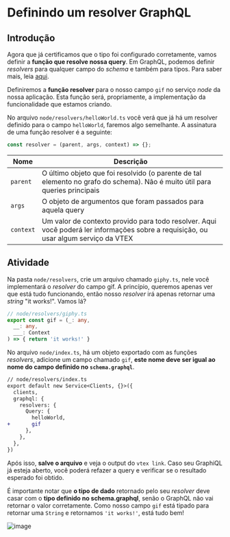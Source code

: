# Definindo um resolver GraphQL

## Introdução
Agora que já certificamos que o tipo foi configurado corretamente, vamos definir a **função que resolve nossa query**. Em GraphQL, podemos definir _resolvers_ para qualquer campo do _schema_ e também para tipos. Para saber mais, leia [aqui](https://graphql.org/learn/execution/).

Definiremos a **função resolver** para o nosso campo `gif` no serviço _node_ da nossa aplicação. Esta função será, propriamente, a implementação da funcionalidade que estamos criando.

No arquivo `node/resolvers/helloWorld.ts` você verá que já há um resolver definido para o campo `helloWorld`, faremos algo semelhante. A assinatura de uma função resolver é a seguinte:

```javascript
const resolver = (parent, args, context) => {};
```

| Nome      | Descrição                                                                                                                           |
| --------- | ----------------------------------------------------------------------------------------------------------------------------------- |
| `parent`  | O último objeto que foi resolvido (o parente de tal elemento no grafo do schema). Não é muito útil para queries principais          |
| `args`    | O objeto de argumentos que foram passados para aquela query                                                                         |
| `context` | Um valor de contexto provido para todo resolver. Aqui você poderá ler informações sobre a requisição, ou usar algum serviço da VTEX |

## Atividade

Na pasta `node/resolvers`, crie um arquivo chamado `giphy.ts`, nele você implementará o *resolver* do campo gif. A princípio, queremos apenas ver que está tudo funcionando, então nosso *resolver* irá apenas retornar uma *string* "it works!".  Vamos lá?
```ts
// node/resolvers/giphy.ts
export const gif = (_: any,
  __: any,
  ___: Context 
) => { return 'it works!' }
```

No arquivo `node/index.ts`, há um objeto exportado com as funções *resolvers*, adicione um campo chamado `gif`, **este nome deve ser igual ao nome do campo definido no `schema.graphql`**.
```diff
// node/resolvers/index.ts
export default new Service<Clients, {}>({
  clients,
  graphql: {
    resolvers: {
      Query: {
        helloWorld,
+       gif 
      },
    },
  },
})
```

Após isso, **salve o arquivo** e veja o output do `vtex link`. Caso seu GraphiQL já esteja aberto, você poderá refazer a query e verificar se o resultado esperado foi obtido. 

É importante notar que **o tipo de dado** retornado pelo seu _resolver_ deve casar com o **tipo definido no schema.graphql**, senão o GraphQL não vai retornar o valor corretamente. Como nosso campo `gif` está tipado para retornar uma `String` e retornamos `'it works!'`, está tudo bem!

![image](https://user-images.githubusercontent.com/19495917/76252534-ab92e980-6227-11ea-9017-788720c422e1.png)


